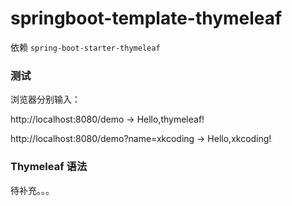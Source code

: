 # springboot-template-thymeleaf
依赖 `spring-boot-starter-thymeleaf`

### 测试

浏览器分别输入：

http://localhost:8080/demo → Hello,thymeleaf!

http://localhost:8080/demo?name=xkcoding → Hello,xkcoding!

### Thymeleaf 语法

待补充。。。